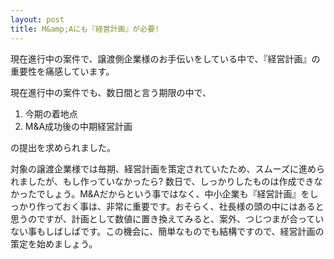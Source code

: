 ```yaml
---
layout: post
title: M&amp;Aにも『経営計画』が必要!
---
```

現在進行中の案件で、譲渡側企業様のお手伝いをしている中で、『経営計画』の重要性を痛感しています。

現在進行中の案件でも、数日間と言う期限の中で、

1. 今期の着地点
2. M&amp;A成功後の中期経営計画

の提出を求められました。

対象の譲渡企業様では毎期、経営計画を策定されていたため、スムーズに進められましたが、もし作っていなかったら? 数日で、しっかりしたものは作成できなかったでしょう。M&amp;Aだからという事ではなく、中小企業も『経営計画』をしっかり作っておく事は、非常に重要です。おそらく、社長様の頭の中にはあると思うのですが、計画として数値に置き換えてみると、案外、つじつまが合っていない事もしばしばです。この機会に、簡単なものでも結構ですので、経営計画の策定を始めましょう。
